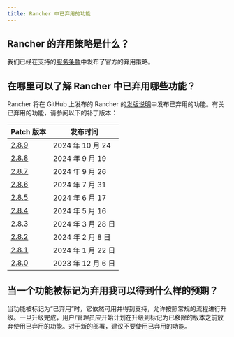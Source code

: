 ```yaml
---
title: Rancher 中已弃用的功能
---
```


<head>
  <link rel="canonical" href="https://ranchermanager.docs.rancher.com/zh/faq/deprecated-features"/>
</head>

## Rancher 的弃用策略是什么？

我们已经在支持的[服务条款](https://rancher.com/support-maintenance-terms)中发布了官方的弃用策略。

## 在哪里可以了解 Rancher 中已弃用哪些功能？

Rancher 将在 GitHub 上发布的 Rancher 的[发版说明](https://github.com/rancher/rancher/releases)中发布已弃用的功能。有关已弃用的功能，请参阅以下的补丁版本：

| Patch 版本                                                      | 发布时间           |
| --------------------------------------------------------------- | ------------------|
| [2.8.9](https://github.com/rancher/rancher/releases/tag/v2.8.9) | 2024 年 10 月 24   |
| [2.8.8](https://github.com/rancher/rancher/releases/tag/v2.8.8) | 2024 年 9 月 19    |
| [2.8.7](https://github.com/rancher/rancher/releases/tag/v2.8.7) | 2024 年 9 月 26    |
| [2.8.6](https://github.com/rancher/rancher/releases/tag/v2.8.6) | 2024 年 7 月 31    |
| [2.8.5](https://github.com/rancher/rancher/releases/tag/v2.8.5) | 2024 年 6 月 17    |
| [2.8.4](https://github.com/rancher/rancher/releases/tag/v2.8.4) | 2024 年 5 月 16    |
| [2.8.3](https://github.com/rancher/rancher/releases/tag/v2.8.3) | 2024 年 3 月 28 日 |
| [2.8.2](https://github.com/rancher/rancher/releases/tag/v2.8.2) | 2024 年 2 月 8 日  |
| [2.8.1](https://github.com/rancher/rancher/releases/tag/v2.8.1) | 2024 年 1 月 22 日 |
| [2.8.0](https://github.com/rancher/rancher/releases/tag/v2.8.0) | 2023 年 12 月 6 日 |

## 当一个功能被标记为弃用我可以得到什么样的预期？

当功能被标记为“已弃用”时，它依然可用并得到支持，允许按照常规的流程进行升级。一旦升级完成，用户/管理员应开始计划在升级到标记为已移除的版本之前放弃使用已弃用的功能。对于新的部署，建议不要使用已弃用的功能。
